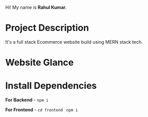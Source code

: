 Hi! My name is **Rahul Kumar**.

# Project Description

It's a full stack Ecommerce website build using MERN stack tech.

# Website Glance


# Install Dependencies

**For Backend** - `npm i`

**For Frontend** - `cd frontend` ` npm i`
